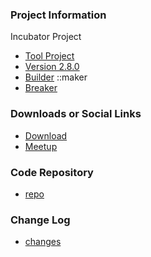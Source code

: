 ### Project Information
Incubator Project
* [Tool Project](#)
* [Version 2.8.0](#)
* [Builder](#)
::maker
* [Breaker](#)

### Downloads or Social Links
* [Download](#)
* [Meetup](#)

### Code Repository
* [repo](#)

### Change Log
* [changes](#)

